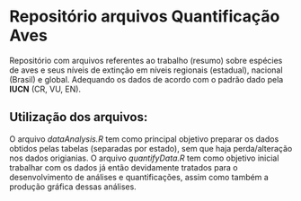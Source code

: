 # Repositório arquivos Quantificação Aves

Repositório com arquivos referentes ao trabalho (resumo) sobre espécies de aves e seus níveis de extinção em níveis regionais (estadual), nacional (Brasil) e global. Adequando os dados de acordo com o padrão dado pela **IUCN** (CR, VU, EN).

## Utilização dos arquivos:
O arquivo _dataAnalysis.R_ tem como principal objetivo preparar os dados obtidos pelas tabelas (separadas por estado), sem que haja perda/alteração nos dados origianias.
O arquivo _quantifyData.R_ tem como objetivo inicial trabalhar com os dados já então devidamente tratados para o desenvolvimento de análises e quantificações, assim como também a produção gráfica dessas análises.
